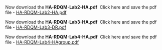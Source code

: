 
Now download the **HA-RDQM-Lab2-HA.pdf** 
    Click here and save the pdf file - [HA-RDQM-Lab2-HA.pdf](HA-RDQM-ab2-HA.pdf)

Now download the **HA-RDQM-Lab3-HA.pdf** 
    Click here and save the pdf file - [HA-RDQM-Lab3-DR.pdf](HA-RDQM-ab2-HA.pdf)

Now download the **HA-RDQM-Lab4-HA.pdf** 
    Click here and save the pdf file - [HA-RDQM-Lab4-HAgroup.pdf](HA-RDQM-ab2-HA.pdf)